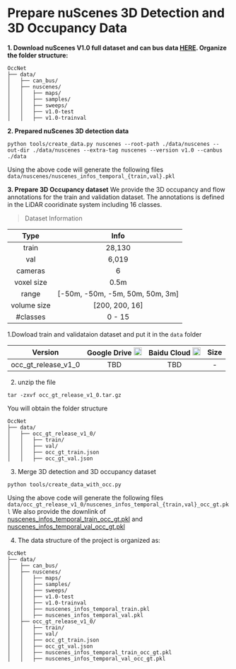 # Prepare nuScenes 3D Detection and 3D Occupancy Data
**1. Download nuScenes V1.0 full dataset and can bus data [HERE](https://www.nuscenes.org/download). Organize the folder structure:**
```
OccNet
├── data/
│   ├── can_bus/
│   ├── nuscenes/
│   │   ├── maps/
│   │   ├── samples/
│   │   ├── sweeps/
│   │   ├── v1.0-test
│   │   ├── v1.0-trainval
```

**2. Prepared nuScenes 3D detection data**
```
python tools/create_data.py nuscenes --root-path ./data/nuscenes --out-dir ./data/nuscenes --extra-tag nuscenes --version v1.0 --canbus ./data
```
Using the above code will generate the following files
`
data/nuscenes/nuscenes_infos_temporal_{train,val}.pkl
`

**3. Prepare 3D Occupancy dataset**
We provide the 3D occupancy and flow annotations for the train and validation dataset.
The annotations is defined in the LiDAR cooridinate system including 16 classes. 
> Dataset Information
<div align="left">
  
| Type |  Info |
| :----: | :----: |
| train           | 28,130 |
| val             | 6,019 |
| cameras         | 6 |
| voxel size      | 0.5m |
| range           | [-50m, -50m, -5m, 50m, 50m, 3m]|
| volume size     | [200, 200, 16]|
| #classes        | 0 - 15 |
</div>


1.Dowload train and validataion dataset and put it in the `data` folder

| Version | Google Drive <img src="https://ssl.gstatic.com/docs/doclist/images/drive_2022q3_32dp.png" alt="Google Drive" width="18"/> | Baidu Cloud <img src="https://nd-static.bdstatic.com/m-static/v20-main/favicon-main.ico" alt="Baidu Yun" width="18"/> | Size |
| :---: | :---: | :---: | :---: |
| occ_gt_release_v1_0  | TBD | TBD | - |

2. unzip the file
```
tar -zxvf occ_gt_release_v1_0.tar.gz
```
You will obtain the folder structure
```
OccNet
├── data/
│   ├── occ_gt_release_v1_0/
│   │   ├── train/
│   │   ├── val/
│   │   ├── occ_gt_train.json
│   │   ├── occ_gt_val.json
```

3. Merge 3D detection and 3D occupancy dataset
```
python tools/create_data_with_occ.py
```
Using the above code will generate the following files
`
data/occ_gt_release_v1_0/nuscenes_infos_temporal_{train,val}_occ_gt.pkl
`
We also provide the downlink of [nuscenes_infos_temporal_train_occ_gt.pkl]() and 
[nuscenes_infos_temporal_val_occ_gt.pkl]()

4. The data structure of the project is organized as:
```
OccNet
├── data/
│   ├── can_bus/
│   ├── nuscenes/
│   │   ├── maps/
│   │   ├── samples/
│   │   ├── sweeps/
│   │   ├── v1.0-test
│   │   ├── v1.0-trainval
│   │   ├── nuscenes_infos_temporal_train.pkl
│   │   ├── nuscenes_infos_temporal_val.pkl   
│   ├── occ_gt_release_v1_0/
│   │   ├── train/
│   │   ├── val/
│   │   ├── occ_gt_train.json
│   │   ├── occ_gt_val.json
│   │   ├── nuscenes_infos_temporal_train_occ_gt.pkl
│   │   ├── nuscenes_infos_temporal_val_occ_gt.pkl
```
